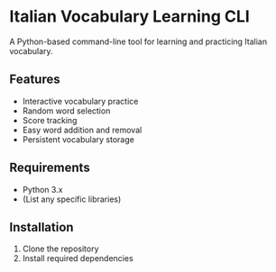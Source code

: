 # Italian Vocabulary Learning CLI

A Python-based command-line tool for learning and practicing Italian vocabulary.

## Features
- Interactive vocabulary practice
- Random word selection
- Score tracking
- Easy word addition and removal
- Persistent vocabulary storage

## Requirements
- Python 3.x
- (List any specific libraries)

## Installation
1. Clone the repository
2. Install required dependencies

